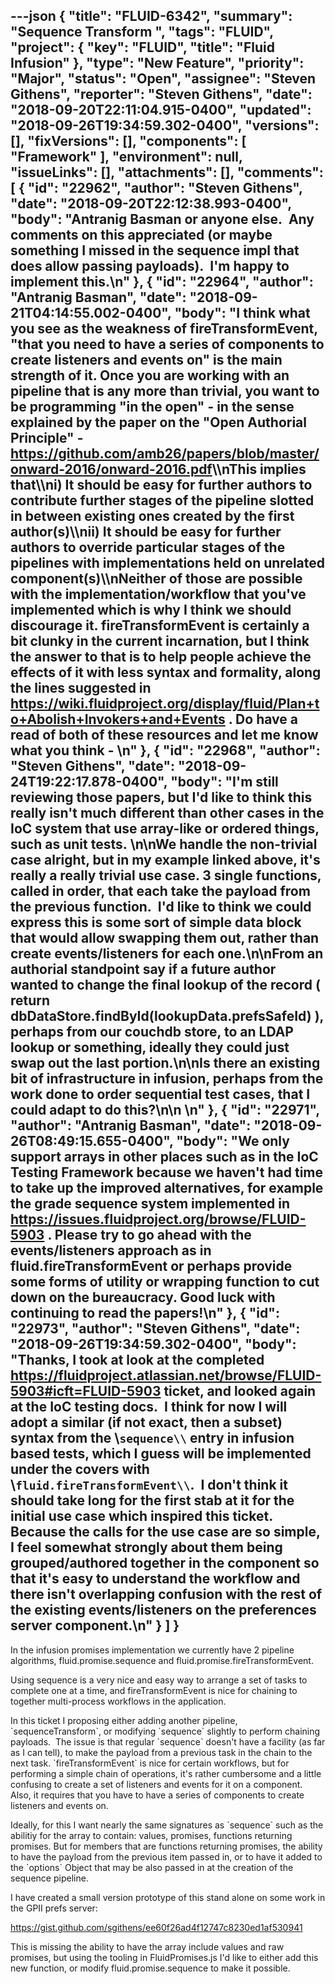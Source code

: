 ---json
{
  "title": "FLUID-6342",
  "summary": "Sequence Transform ",
  "tags": "FLUID",
  "project": {
    "key": "FLUID",
    "title": "Fluid Infusion"
  },
  "type": "New Feature",
  "priority": "Major",
  "status": "Open",
  "assignee": "Steven Githens",
  "reporter": "Steven Githens",
  "date": "2018-09-20T22:11:04.915-0400",
  "updated": "2018-09-26T19:34:59.302-0400",
  "versions": [],
  "fixVersions": [],
  "components": [
    "Framework"
  ],
  "environment": null,
  "issueLinks": [],
  "attachments": [],
  "comments": [
    {
      "id": "22962",
      "author": "Steven Githens",
      "date": "2018-09-20T22:12:38.993-0400",
      "body": "Antranig Basman or anyone else.  Any comments on this appreciated (or maybe something I missed in the sequence impl that does allow passing payloads).  I'm happy to implement this.\n"
    },
    {
      "id": "22964",
      "author": "Antranig Basman",
      "date": "2018-09-21T04:14:55.002-0400",
      "body": "I think what you see as the weakness of fireTransformEvent, \"that you need to have a series of components to create listeners and events on\" is the main strength of it. Once you are working with an pipeline that is any more than trivial, you want to be programming \"in the open\" - in the sense explained by the paper on the \"Open Authorial Principle\" - <https://github.com/amb26/papers/blob/master/onward-2016/onward-2016.pdf>\\\nThis implies that\\\ni) It should be easy for further authors to contribute further stages of the pipeline slotted in between existing ones created by the first author(s)\\\nii) It should be easy for further authors to override particular stages of the pipelines with implementations held on unrelated component(s)\\\nNeither of those are possible with the implementation/workflow that you've implemented which is why I think we should discourage it. fireTransformEvent is certainly a bit clunky in the current incarnation, but I think the answer to that is to help people achieve the effects of it with less syntax and formality, along the lines suggested in <https://wiki.fluidproject.org/display/fluid/Plan+to+Abolish+Invokers+and+Events> . Do have a read of both of these resources and let me know what you think -&#x20;\n"
    },
    {
      "id": "22968",
      "author": "Steven Githens",
      "date": "2018-09-24T19:22:17.878-0400",
      "body": "I'm still reviewing those papers, but I'd like to think this really isn't much different than other cases in the IoC system that use array-like or ordered things, such as unit tests. \n\nWe handle the non-trivial case alright, but in my example linked above, it's really a really trivial use case. 3 single functions, called in order, that each take the payload from the previous function.  I'd like to think we could express this is some sort of simple data block that would allow swapping them out, rather than create events/listeners for each one.\n\nFrom an authorial standpoint say if a future author wanted to change the final lookup of the record ( return dbDataStore.findById(lookupData.prefsSafeId) ), perhaps from our couchdb store, to an LDAP lookup or something, ideally they could just swap out the last portion.\n\nIs there an existing bit of infrastructure in infusion, perhaps from the work done to order sequential test cases, that I could adapt to do this?\n\n \n"
    },
    {
      "id": "22971",
      "author": "Antranig Basman",
      "date": "2018-09-26T08:49:15.655-0400",
      "body": "We only support arrays in other places such as in the IoC Testing Framework because we haven't had time to take up the improved alternatives, for example the grade sequence system implemented in <https://issues.fluidproject.org/browse/FLUID-5903> . Please try to go ahead with the events/listeners approach as in fluid.fireTransformEvent or perhaps provide some forms of utility or wrapping function to cut down on the bureaucracy. Good luck with continuing to read the papers!\n"
    },
    {
      "id": "22973",
      "author": "Steven Githens",
      "date": "2018-09-26T19:34:59.302-0400",
      "body": "Thanks, I took at look at the completed <https://fluidproject.atlassian.net/browse/FLUID-5903#icft=FLUID-5903> ticket, and looked again at the IoC testing docs.  I think for now I will adopt a similar (if not exact, then a subset) syntax from the \\`sequence\\` entry in infusion based tests, which I guess will be implemented under the covers with \\`fluid.fireTransformEvent\\`.  I don't think it should take long for the first stab at it for the initial use case which inspired this ticket.  Because the calls for the use case are so simple, I feel somewhat strongly about them being grouped/authored together in the component so that it's easy to understand the workflow and there isn't overlapping confusion with the rest of the existing events/listeners on the preferences server component.\n"
    }
  ]
}
---
In the infusion promises implementation we currently have 2 pipeline algorithms, fluid.promise.sequence and fluid.promise.fireTransformEvent.

Using sequence is a very nice and easy way to arrange a set of tasks to complete one at a time, and fireTransformEvent is nice for chaining to together multi-process workflows in the application.

In this ticket I proposing either adding another pipeline, \`sequenceTransform\`, or modifying \`sequence\` slightly to perform chaining payloads.  The issue is that regular \`sequence\` doesn't have a facility (as far as I can tell), to make the payload from a previous task in the chain to the next task. \`fireTransformEvent\` is nice for certain workflows, but for performing a simple chain of operations, it's rather cumbersome and a little confusing to create a set of listeners and events for it on a component. Also, it requires that you have to have a series of components to create listeners and events on.

Ideally, for this I want nearly the same signatures as \`sequence\` such as the abilitiy for the array to contain: values, promises, functions returning promises. But for members that are functions returning promises, the ability to have the payload from the previous item passed in, or to have it added to the \`options\` Object that may be also passed in at the creation of the sequence pipeline.

I have created a small version prototype of this stand alone on some work in the GPII prefs server:

<https://gist.github.com/sgithens/ee60f26ad4f12747c8230ed1af530941>

This is missing the ability to have the array include values and raw promises, but using the tooling in FluidPromises.js I'd like to either add this new function, or modify fluid.promise.sequence to make it possible.

 

 

 

        